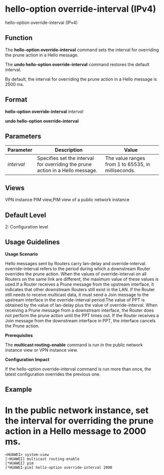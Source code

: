 hello-option override-interval (IPv4)
=====================================

hello-option override-interval (IPv4)

Function
--------



The **hello-option override-interval** command sets the interval for overriding the prune action in a Hello message.

The **undo hello-option override-interval** command restores the default interval.



By default, the interval for overriding the prune action in a Hello message is 2500 ms.


Format
------

**hello-option override-interval** *interval*

**undo hello-option override-interval**


Parameters
----------

| Parameter | Description | Value |
| --- | --- | --- |
| *interval* | Specifies set the interval for overriding the prune action in a Hello message. | The value ranges from 1 to 65535, in milliseconds. |



Views
-----

VPN instance PIM view,PIM view of a public network instance


Default Level
-------------

2: Configuration level


Usage Guidelines
----------------

**Usage Scenario**

Hello messages sent by Routers carry lan-delay and override-interval. override-interval refers to the period during which a downstream Router overrides the prune action. When the values of override-interval on all Routers on the same link are different, the maximum value of these values is used.If a Router receives a Prune message from the upstream interface, it indicates that other downstream Routers still exist in the LAN. If the Router still needs to receive multicast data, it must send a Join message to the upstream interface in the override-interval period.The value of PPT is obtained by the value of lan-delay plus the value of override-interval. When receiving a Prune message from a downstream interface, the Router does not perform the prune action until the PPT times out. If the Router receives a Join message from the downstream interface in PPT, the interface cancels the Prune action.

**Prerequisites**

The **multicast routing-enable** command is run in the public network instance view or VPN instance view.

**Configuration Impact**

If the hello-option override-interval command is run more than once, the latest configuration overrides the previous one.


Example
-------

# In the public network instance, set the interval for overriding the prune action in a Hello message to 2000 ms.
```
<HUAWEI> system-view
[~HUAWEI] multicast routing-enable
[*HUAWEI] pim
[*HUAWEI-pim] hello-option override-interval 2000

```